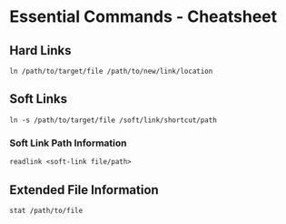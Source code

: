# Essential Commands - Cheatsheet

## Hard Links

`ln /path/to/target/file /path/to/new/link/location`

## Soft Links

`ln -s /path/to/target/file /soft/link/shortcut/path`

### Soft Link Path Information

`readlink <soft-link file/path>`

## Extended File Information

`stat /path/to/file`
